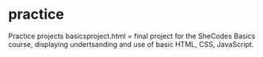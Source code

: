 # practice
Practice projects
basicsproject.html = final project for the SheCodes Basics course, displaying undertsanding and use of basic HTML, CSS, JavaScript.
